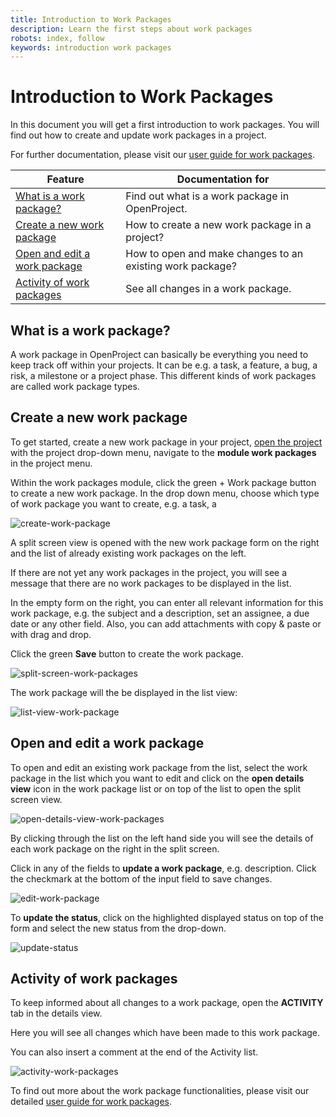 ```yaml
---
title: Introduction to Work Packages
description: Learn the first steps about work packages
robots: index, follow
keywords: introduction work packages
---
```


# Introduction to Work Packages

In this document you will get a first introduction to work packages. You will find out how to create and update work packages in a project.

For further documentation, please visit our [user guide for work packages](./user-guide/#work-packages).

| Feature                                                      | Documentation for                                         |
| ------------------------------------------------------------ | --------------------------------------------------------- |
| [What is a work package?](#what-is-a-work-package?)          | Find out what is a work package in OpenProject.           |
| [Create a new work package](#create-a-new-work-package)      | How to create a new work package in  a project?           |
| [Open and edit a work package](#open-and-edit-a-work-package) | How to open and make changes to an existing work package? |
| [Activity of work packages](#activity-of-work-packages)      | See all changes in a work package.                        |

## What is a work package?

A work package in OpenProject can basically be everything you need to keep track off within your projects. It can be e.g. a task, a feature, a bug, a risk, a milestone or a project phase. This different kinds of work packages are called work package types.

## Create a new work package

To get started, create a new work package in your project, [open the project](#open-an-existing-project) with the project drop-down menu, navigate to the **module work packages** in the project menu.

Within the work packages module, click the green + Work package button to create a new work package. In the drop down menu, choose which type of work package you want to create, e.g. a task, a 

![create-work-package](create-work-package-1569611257373.png)

A split screen view is opened with the new work package form on the right and the list of already existing work packages on the left.

If there are not yet any work packages in the project, you will see a message that there are no work packages to be displayed in the list.

In the empty form on the right, you can enter all relevant information for this work package, e.g. the subject and a description, set an assignee, a due date or any other field. Also, you can add attachments with copy & paste or with drag and drop.

Click the green **Save** button to create the work package.

![split-screen-work-packages](split-screen-work-packages.png)

The work package will the be displayed in the list view:

![list-view-work-package](1569611758166.png)

## Open and edit a work package

To open and edit an existing work package from the list, select the work package in the list which you want to edit and click on the **open details view** icon in the work package list or on top of the list to open the split screen view.

![open-details-view-work-packages](open-details-view-work-packages.png)

By clicking through the list on the left hand side you will see the details of each work package on the right in the split screen.

Click in any of the fields to **update a work package**, e.g. description. Click the checkmark at the bottom of the input field to save changes.

![edit-work-package](1569612205009.png)

To **update the status**, click on the highlighted displayed status on top of the form and select the new status from the drop-down.

![update-status](1569612428626.png)

## Activity of work packages

To keep informed about all changes to a work package, open the **ACTIVITY** tab in the details view. 

Here you will see all changes which have been made to this work package.

You can also insert a comment at the end of the Activity list.

![activity-work-packages](activity-work-packages.png)

To find out more about the work package functionalities, please visit our detailed [user guide for work packages](./user-guide/#work-packages).

